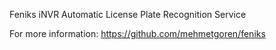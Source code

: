 Feniks iNVR Automatic License Plate Recognition Service

For more information:
https://github.com/mehmetgoren/feniks